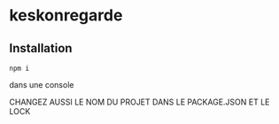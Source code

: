 # keskonregarde

## Installation
```
npm i
```
dans une console


CHANGEZ AUSSI LE NOM DU PROJET DANS LE PACKAGE.JSON ET LE LOCK
